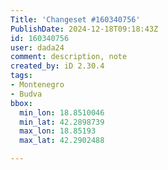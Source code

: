 ```yaml
---
Title: 'Changeset #160340756'
PublishDate: 2024-12-18T09:18:43Z
id: 160340756
user: dada24
comment: description, note
created_by: iD 2.30.4
tags:
- Montenegro
- Budva
bbox:
  min_lon: 18.8510046
  min_lat: 42.2898739
  max_lon: 18.85193
  max_lat: 42.2902488

---
```

